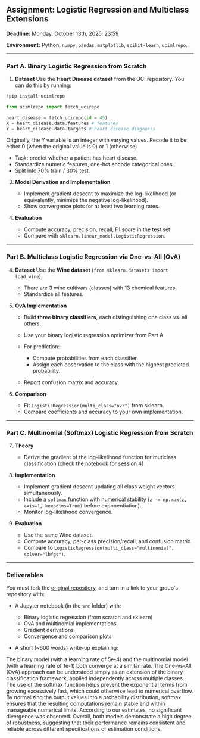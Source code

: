 ## Assignment: Logistic Regression and Multiclass Extensions

**Deadline:** Monday, October 13th, 2025, 23:59

**Environment:** Python, `numpy`, `pandas`, `matplotlib`, `scikit-learn`, `ucimlrepo`.

---

### Part A. Binary Logistic Regression from Scratch

1. **Dataset**
   Use the **Heart Disease dataset** from the UCI repository. You can do this by running:
```python
!pip install ucimlrepo

from ucimlrepo import fetch_ucirepo

heart_disease = fetch_ucirepo(id = 45)
X = heart_disease.data.features # features
Y = heart_disease.data.targets # heart disease diagnosis

```
  Originally, the Y variable is an integer with varying values. Recode it to be either 0 (when the original value is 0) or 1 (otherwise)

   * Task: predict whether a patient has heart disease.
   * Standardize numeric features, one-hot encode categorical ones.
   * Split into 70% train / 30% test.

3. **Model Derivation and Implementation**

   * Implement gradient descent to maximize the log-likelihood (or equivalently, minimize the negative log-likelihood).
   * Show convergence plots for at least two learning rates.

4. **Evaluation**

   * Compute accuracy, precision, recall, F1 score in the test set.
   * Compare with `sklearn.linear_model.LogisticRegression`.

---

### Part B. Multiclass Logistic Regression via One-vs-All (OvA)

4. **Dataset**
   Use the **Wine dataset** (`from sklearn.datasets import load_wine`).

   * There are 3 wine cultivars (classes) with 13 chemical features.
   * Standardize all features.

5. **OvA Implementation**

   * Build **three binary classifiers**, each distinguishing one class vs. all others.
   * Use your binary logistic regression optimizer from Part A.
   * For prediction:

     * Compute probabilities from each classifier.
     * Assign each observation to the class with the highest predicted probability.
   * Report confusion matrix and accuracy.

6. **Comparison**

   * Fit `LogisticRegression(multi_class="ovr")` from sklearn.
   * Compare coefficients and accuracy to your own implementation.

---

### Part C. Multinomial (Softmax) Logistic Regression from Scratch

7. **Theory**

   * Derive the gradient of the log-likelihood function for muticlass classification (check the [notebook for session 4](https://colab.research.google.com/drive/1QKPnTQ_CtqY_4IZHr_dUAzR3nfj8bLbW?usp=sharing))

8. **Implementation**

   * Implement gradient descent updating all class weight vectors simultaneously.
   * Include a `softmax` function with numerical stability (`z -= np.max(z, axis=1, keepdims=True)` before exponentiation).
   * Monitor log-likelihood convergence.

9. **Evaluation**

   * Use the same Wine dataset.
   * Compute accuracy, per-class precision/recall, and confusion matrix.
   * Compare to `LogisticRegression(multi_class="multinomial", solver="lbfgs")`.

---

### Deliverables

You must fork the [original repository](https://github.com/RodrigoGrijalba/ENEI-2025-ML1-Tarea2), and turn in a link to your group's repository with:

* A Jupyter notebook (in the `src` folder) with:

  * Binary logistic regression (from scratch and sklearn)
  * OvA and multinomial implementations
  * Gradient derivations
  * Convergence and comparison plots
* A short (~600 words) write-up explaining:

The binary model (with a learning rate of 5e-4) and the multinomial model (with a learning rate of 1e-1) both converge at a similar rate. The One-vs-All (OvA) approach can be understood simply as an extension of the binary classification framework, applied independently across multiple classes.
The use of the softmax function helps prevent the exponential terms from growing excessively fast, which could otherwise lead to numerical overflow. By normalizing the output values into a probability distribution, softmax ensures that the resulting computations remain stable and within manageable numerical limits.
According to our estimates, no significant divergence was observed. Overall, both models demonstrate a high degree of robustness, suggesting that their performance remains consistent and reliable across different specifications or estimation conditions.

